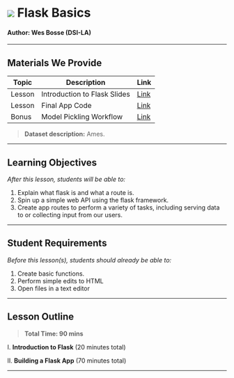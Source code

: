 # ![](https://ga-dash.s3.amazonaws.com/production/assets/logo-9f88ae6c9c3871690e33280fcf557f33.png) Flask Basics
#### Author: Wes Bosse (DSI-LA)
---

## Materials We Provide


| Topic | Description | Link |
| --- | --- | --- |
| Lesson | Introduction to Flask Slides | [Link](./flask.pdf)|
| Lesson | Final App Code | [Link](./solutions/app.py)|
| Bonus | Model Pickling Workflow | [Link](./model/pickle_flow.ipynb)|


> **Dataset description:** Ames.

---

## Learning Objectives

*After this lesson, students will be able to:*
1. Explain what flask is and what a route is.
2. Spin up a simple web API using the flask framework.
3. Create app routes to perform a variety of tasks, including serving data to or collecting input from our users.

---

## Student Requirements

*Before this lesson(s), students should already be able to:*

1. Create basic functions.
2. Perform simple edits to HTML
3. Open files in a text editor

---

## Lesson Outline

> **Total Time: 90 mins**

I. **Introduction to Flask** (20 minutes total)

II. **Building a Flask App** (70 minutes total)

---

